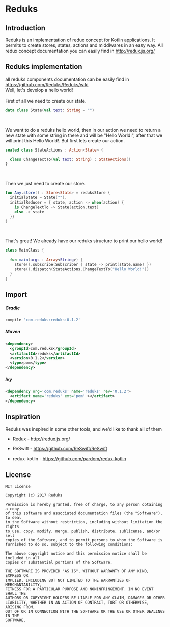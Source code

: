 # Reduks

## Introduction
Reduks is an implementation of redux concept for Kotlin applications. It permits to create stores, states, actions and middlwares in an easy way. All redux concept documentation you can easily find in http://redux.js.org/

## Reduks implementation
all reduks components documentation can be easily find in https://github.com/Reduks/Reduks/wiki <br>
Well, let's develop a hello world! 
<br><br>
First of all we need to create our state.

```kotlin
data class State(val text: String = "")
```
<br>

We want to do a reduks hello world, then in our action we need to return a new state with some string in there and will be "Hello World!", after that we will print this Hello World!. But first lets create our action.

```kotlin
sealed class StateActions : Action<State> {

  class ChangeTextTo(val text: String) : StateActions()
}
```
<br>

Then we just need to create our store.

```kotlin
fun Any.store() : Store<State> = reduksStore {
  initialState = State(""),
  initialReducer = { state, action -> when(action) {
    is ChangeTextTo -> State(action.text)
    else -> state
  }}
}
```
<br>

That's great! We already have our reduks structure to print our hello world!

```kotlin
class MainClass {
  
  fun main(args : Array<String>) { 
    store().subscribe(Subscriber { state -> print(state.name) })
    store().dispatch(StateActions.ChangeTextTo("Hello World!"))
  }
}
```

## Import

##### Gradle 
```groovy
compile 'com.reduks:reduks:0.1.2'
```

##### Maven
```xml
<dependency>
  <groupId>com.reduks</groupId>
  <artifactId>reduks</artifactId>
  <version>0.1.2</version>
  <type>pom</type>
</dependency>
```

##### Ivy
```xml
<dependency org='com.reduks' name='reduks' rev='0.1.2'>
  <artifact name='reduks' ext='pom' ></artifact>
</dependency>
```

## Inspiration
Reduks was inspired in some other tools, and we'd like to thank all of them

* Redux - http://redux.js.org/

* ReSwift - https://github.com/ReSwift/ReSwift

* redux-kotlin - https://github.com/pardom/redux-kotlin

## License

```
MIT License

Copyright (c) 2017 Reduks

Permission is hereby granted, free of charge, to any person obtaining a copy
of this software and associated documentation files (the "Software"), to deal
in the Software without restriction, including without limitation the rights
to use, copy, modify, merge, publish, distribute, sublicense, and/or sell
copies of the Software, and to permit persons to whom the Software is
furnished to do so, subject to the following conditions:

The above copyright notice and this permission notice shall be included in all
copies or substantial portions of the Software.

THE SOFTWARE IS PROVIDED "AS IS", WITHOUT WARRANTY OF ANY KIND, EXPRESS OR
IMPLIED, INCLUDING BUT NOT LIMITED TO THE WARRANTIES OF MERCHANTABILITY,
FITNESS FOR A PARTICULAR PURPOSE AND NONINFRINGEMENT. IN NO EVENT SHALL THE
AUTHORS OR COPYRIGHT HOLDERS BE LIABLE FOR ANY CLAIM, DAMAGES OR OTHER
LIABILITY, WHETHER IN AN ACTION OF CONTRACT, TORT OR OTHERWISE, ARISING FROM,
OUT OF OR IN CONNECTION WITH THE SOFTWARE OR THE USE OR OTHER DEALINGS IN THE
SOFTWARE.
```
